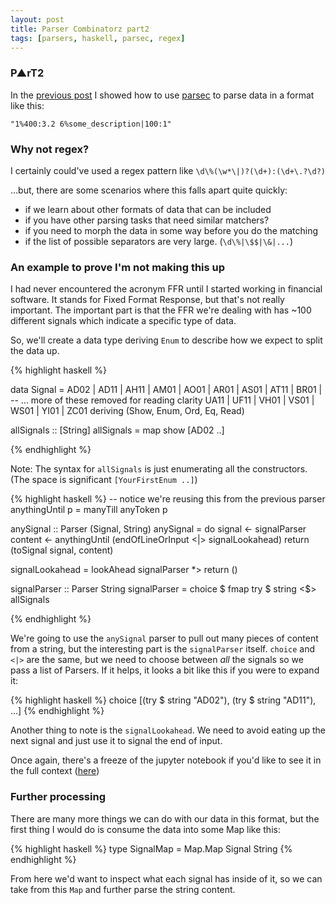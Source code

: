 ```yaml
---
layout: post
title: Parser Combinatorz part2
tags: [parsers, haskell, parsec, regex]
---
```


### P▲rT2

In the [previous post](/2016/03/26/parser-combinators) I showed how to use
[parsec](https://www.stackage.org/package/parsec) to parse data in a format like this:

`"1%400:3.2 6%some_description|100:1"`

### Why not regex?

I certainly could've used a regex pattern like `\d\%(\w*\|)?(\d+):(\d+\.?\d?)`

...but, there are some scenarios where this falls apart quite quickly:

- if we learn about other formats of data that can be included
- if you have other parsing tasks that need similar matchers?
- if you need to morph the data in some way before you do the matching
- if the list of possible separators are very large. (`\d\%|\$$|\&|...`)

### An example to prove I'm not making this up

I had never encountered the acronym FFR until I started working in financial
software. It stands for Fixed Format Response, but that's not really important.
The important part is that the FFR we're dealing with has ~100 different signals which indicate
a specific type of data.

So, we'll create a data type deriving `Enum` to describe how we expect to split the data up.

{% highlight haskell %}

data Signal
  = AD02 | AD11 | AH11 | AM01 |
    AO01 | AR01 | AS01 | AT11 | BR01 |
    -- ... more of these removed for reading clarity
    UA11 | UF11 | VH01 | VS01 | WS01 |
    YI01 | ZC01
  deriving (Show, Enum, Ord, Eq, Read)

allSignals :: [String]
allSignals = map show [AD02 ..]

{% endhighlight %}

Note: The syntax for `allSignals` is just enumerating all the constructors. (The
space is significant  `[YourFirstEnum ..]`)

{% highlight haskell %}
-- notice we're reusing this from the previous parser
anythingUntil p = manyTill anyToken p

anySignal :: Parser (Signal, String)
anySignal = do
  signal <- signalParser
  content <- anythingUntil (endOfLineOrInput <|> signalLookahead)
  return (toSignal signal, content)

signalLookahead = lookAhead signalParser *> return ()

signalParser :: Parser String
signalParser = choice $ fmap try $ string <$> allSignals

{% endhighlight %}

We're going to use the `anySignal` parser to pull out many pieces of content
from a string, but the interesting part is the `signalParser` itself. `choice`
and `<|>` are the same, but we need to choose between _all_ the signals so we
pass a list of Parsers. If it helps, it looks a bit like this if you were to
expand it:

{% highlight haskell %}
choice [(try $ string "AD02"), (try $ string "AD11"), ...]
{% endhighlight %}

Another thing to note is the `signalLookahead`. We need to avoid eating up the
next signal and just use it to signal the end of input.

Once again, there's a freeze of the jupyter notebook if you'd like to see it in the full context ([here](/slides/ffrparse))

### Further processing

There are many more things we can do with our data in this format, but the first thing I would do is consume the data into some Map like this:

{% highlight haskell %}
type SignalMap = Map.Map Signal String
{% endhighlight %}

From here we'd want to inspect what each signal has inside of it, so we can
take from this `Map` and further parse the string content.

